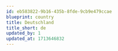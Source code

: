 ```yaml
---
id: eb583822-9b16-435b-8fde-9cb9e479ccae
blueprint: country
title: Deutschland
title_short: de
updated_by: 1
updated_at: 1713646832
---
```

